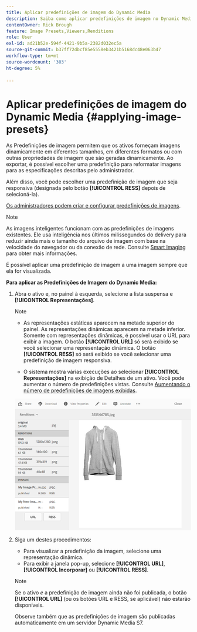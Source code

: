 ```yaml
---
title: Aplicar predefinições de imagem do Dynamic Media
description: Saiba como aplicar predefinições de imagem no Dynamic Media.
contentOwner: Rick Brough
feature: Image Presets,Viewers,Renditions
role: User
exl-id: ad21b52e-594f-4421-9b5a-2382d032ec5a
source-git-commit: b37ff72dbcf85e5558eb3421b5168dc48e063b47
workflow-type: tm+mt
source-wordcount: '303'
ht-degree: 5%

---
```


# Aplicar predefinições de imagem do Dynamic Media {#applying-image-presets}

As Predefinições de imagem permitem que os ativos forneçam imagens dinamicamente em diferentes tamanhos, em diferentes formatos ou com outras propriedades de imagem que são geradas dinamicamente. Ao exportar, é possível escolher uma predefinição para reformatar imagens para as especificações descritas pelo administrador.

Além disso, você pode escolher uma predefinição de imagem que seja responsiva (designada pelo botão **[!UICONTROL RESS]** depois de selecioná-la).

[Os administradores podem criar e configurar predefinições de imagens](managing-image-presets.md).

>[!NOTE]
>
>As imagens inteligentes funcionam com as predefinições de imagens existentes. Ele usa inteligência nos últimos milissegundos do delivery para reduzir ainda mais o tamanho do arquivo de imagem com base na velocidade do navegador ou da conexão de rede. Consulte [Smart Imaging](imaging-faq.md) para obter mais informações.

É possível aplicar uma predefinição de imagem a uma imagem sempre que ela for visualizada.

**Para aplicar as Predefinições de Imagem do Dynamic Media:**

1. Abra o ativo e, no painel à esquerda, selecione a lista suspensa e **[!UICONTROL Representações]**.

   >[!NOTE]
   >
   >* As representações estáticas aparecem na metade superior do painel. As representações dinâmicas aparecem na metade inferior. Somente com representações dinâmicas, é possível usar o URL para exibir a imagem. O botão **[!UICONTROL URL]** só será exibido se você selecionar uma representação dinâmica. O botão **[!UICONTROL RESS]** só será exibido se você selecionar uma predefinição de imagem responsiva.
   >
   >* O sistema mostra várias execuções ao selecionar **[!UICONTROL Representações]** na exibição de Detalhes de um ativo. Você pode aumentar o número de predefinições vistas. Consulte [Aumentando o número de predefinições de imagens exibidas](managing-image-presets.md#increasing-or-decreasing-the-number-of-image-presets-that-display).

   ![chlimage_1-208](assets/chlimage_1-208.png)

1. Siga um destes procedimentos:

   * Para visualizar a predefinição da imagem, selecione uma representação dinâmica.
   * Para exibir a janela pop-up, selecione **[!UICONTROL URL]**, **[!UICONTROL Incorporar]** ou **[!UICONTROL RESS]**.

   >[!NOTE]
   >
   >Se o ativo *e* a predefinição de imagem ainda não foi publicada, o botão **[!UICONTROL URL]** (ou os botões URL e RESS, se aplicável) não estarão disponíveis.
   >
   >Observe também que as predefinições de imagem são publicadas automaticamente em um servidor Dynamic Media S7.
